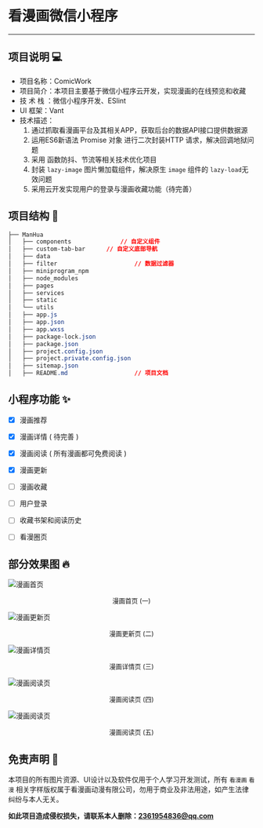 # 看漫画微信小程序

***

## 项目说明 💻

- 项目名称：ComicWork
- 项目简介：本项目主要基于微信小程序云开发，实现漫画的在线预览和收藏
- 技 术 栈  ：微信小程序开发、ESlint
- UI    框架：Vant
- 技术描述：
  1. 通过抓取看漫画平台及其相关APP，获取后台的数据API接口提供数据源
  2. 运用ES6新语法 Promise 对象 进行二次封装HTTP 请求，解决回调地狱问题
  3. 采用 函数防抖、节流等相关技术优化项目
  4. 封装  `lazy-image` 图片懒加载组件，解决原生 `image` 组件的 `lazy-load`无效问题
  5. 采用云开发实现用户的登录与漫画收藏功能（待完善）



## 项目结构 🌲

```css
├── ManHua
│   ├── components				// 自定义组件
│   ├── custom-tab-bar  	// 自定义底部导航
│   ├── data
│   ├── filter						// 数据过滤器
│   ├── miniprogram_npm
│   ├── node_modules
│   ├── pages
│   ├── services
│   ├── static
│   └── utils
│   ├── app.js
│   ├── app.json
│   ├── app.wxss
│   ├── package-lock.json
│   ├── package.json
│   ├── project.config.json
│   ├── project.private.config.json
│   ├── sitemap.json
│   ├── README.md					// 项目文档

```



## 小程序功能 ✨

- [x] 漫画推荐
- [x] 漫画详情 ( 待完善 )
- [x] 漫画阅读 ( 所有漫画都可免费阅读 )
- [x] 漫画更新
- [ ] 漫画收藏
- [ ] 用户登录
- [ ] 收藏书架和阅读历史
- [ ] 看漫圈页



## 部分效果图 🔥

![漫画首页](https://gitee.com/shaodong-wu/blog-image/raw/master/2022-03-06/image-20220306021201143.webp)

<p style="font-size: 13px; text-align: center;">漫画首页 (一)</p>



![漫画更新页](https://gitee.com/shaodong-wu/blog-image/raw/master/2022-03-06/image-20220306021041243.webp)

<p style="font-size: 13px; text-align: center;">漫画更新页 (二)</p>



![漫画详情页](https://gitee.com/shaodong-wu/blog-image/raw/master/2022-03-06/image-20220306021325325.webp)

<p style="font-size: 13px; text-align: center;">漫画详情页 (三)</p>



![漫画阅读页](https://gitee.com/shaodong-wu/blog-image/raw/master/2022-03-06/image-20220306021458874.webp)

<p style="font-size: 13px; text-align: center;">漫画阅读页 (四)</p>



![漫画阅读页](https://gitee.com/shaodong-wu/blog-image/raw/master/2022-03-06/image-20220306021654482.webp)

<p style="font-size: 13px; text-align: center;">漫画阅读页 (五)</p>




## 免责声明 👊

本项目的所有图片资源、UI设计以及软件仅用于个人学习开发测试，所有 `看漫画` `看漫`  相关字样版权属于看漫画动漫有限公司，勿用于商业及非法用途，如产生法律纠纷与本人无关。

**如此项目造成侵权损失，请联系本人删除：2361954836@qq.com**